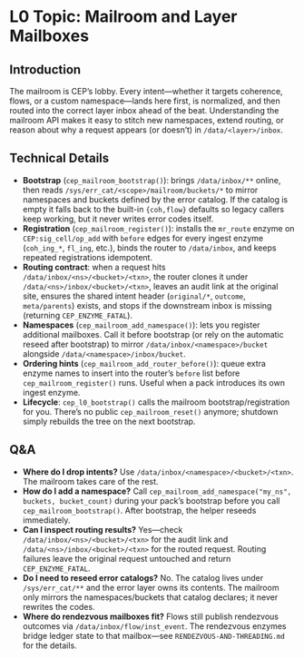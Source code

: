 # L0 Topic: Mailroom and Layer Mailboxes

## Introduction
The mailroom is CEP’s lobby. Every intent—whether it targets coherence, flows, or a custom namespace—lands here first, is normalized, and then routed into the correct layer inbox ahead of the beat. Understanding the mailroom API makes it easy to stitch new namespaces, extend routing, or reason about why a request appears (or doesn’t) in `/data/<layer>/inbox`.

## Technical Details
- **Bootstrap** (`cep_mailroom_bootstrap()`): brings `/data/inbox/**` online, then reads `/sys/err_cat/<scope>/mailroom/buckets/*` to mirror namespaces and buckets defined by the error catalog. If the catalog is empty it falls back to the built-in `{coh,flow}` defaults so legacy callers keep working, but it never writes error codes itself.
- **Registration** (`cep_mailroom_register()`): installs the `mr_route` enzyme on `CEP:sig_cell/op_add` with `before` edges for every ingest enzyme (`coh_ing_*`, `fl_ing`, etc.), binds the router to `/data/inbox`, and keeps repeated registrations idempotent.
- **Routing contract**: when a request hits `/data/inbox/<ns>/<bucket>/<txn>`, the router clones it under `/data/<ns>/inbox/<bucket>/<txn>`, leaves an audit link at the original site, ensures the shared intent header (`original/*`, `outcome`, `meta/parents`) exists, and stops if the downstream inbox is missing (returning `CEP_ENZYME_FATAL`).
- **Namespaces** (`cep_mailroom_add_namespace()`): lets you register additional mailboxes. Call it before bootstrap (or rely on the automatic reseed after bootstrap) to mirror `/data/inbox/<namespace>/bucket` alongside `/data/<namespace>/inbox/bucket`.
- **Ordering hints** (`cep_mailroom_add_router_before()`): queue extra enzyme names to insert into the router’s `before` list before `cep_mailroom_register()` runs. Useful when a pack introduces its own ingest enzyme.
- **Lifecycle**: `cep_l0_bootstrap()` calls the mailroom bootstrap/registration for you. There’s no public `cep_mailroom_reset()` anymore; shutdown simply rebuilds the tree on the next bootstrap.

## Q&A
- **Where do I drop intents?** Use `/data/inbox/<namespace>/<bucket>/<txn>`. The mailroom takes care of the rest.
- **How do I add a namespace?** Call `cep_mailroom_add_namespace("my_ns", buckets, bucket_count)` during your pack’s bootstrap before you call `cep_mailroom_bootstrap()`. After bootstrap, the helper reseeds immediately.
- **Can I inspect routing results?** Yes—check `/data/inbox/<ns>/<bucket>/<txn>` for the audit link and `/data/<ns>/inbox/<bucket>/<txn>` for the routed request. Routing failures leave the original request untouched and return `CEP_ENZYME_FATAL`.
- **Do I need to reseed error catalogs?** No. The catalog lives under `/sys/err_cat/**` and the error layer owns its contents. The mailroom only mirrors the namespaces/buckets that catalog declares; it never rewrites the codes.
- **Where do rendezvous mailboxes fit?** Flows still publish rendezvous outcomes via `/data/inbox/flow/inst_event`. The rendezvous enzymes bridge ledger state to that mailbox—see `RENDEZVOUS-AND-THREADING.md` for the details.
